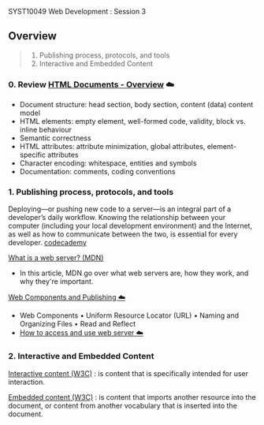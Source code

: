 SYST10049 Web Development
: Session 3

## Overview
> 1. Publishing process, protocols, and tools
> 2. Interactive and Embedded Content

### 0. Review  [HTML Documents - Overview](https://paper.dropbox.com/doc/HTML-Document--Aka52yIhfddtsaZgY~uQFKL5AQ-7lhsulN2OSeUrgvn2tvRb) :cloud:
* Document structure: head section, body section, content (data) content model
* HTML elements: empty element, well-formed code, validity, block vs. inline behaviour
* Semantic correctness
* HTML attributes: attribute minimization, global attributes, element-specific attributes
* Character encoding: whitespace, entities and symbols
* Documentation: comments, coding conventions

### 1. Publishing process, protocols, and tools

Deploying—or pushing new code to a server—is an integral part of a developer’s daily workflow. Knowing the relationship between your computer (including your local development environment) and the Internet, as well as how to communicate between the two, is essential for every developer.  [codecademy](https://www.codecademy.com/learn/deploy-a-website)

[What is a web server? (MDN)](https://developer.mozilla.org/en-US/docs/Learn/Common_questions/What_is_a_web_server) 

 - In this article, MDN go over what web servers are, how they work, and
   why they're important.

[Web Components and Publishing :cloud:](https://paper.dropbox.com/doc/Web-Components-and-Publishing--AkiCiwcqUeBvjkAKO~zeUwkXAQ-p2iP6Z5oycAUYhbnpvwBy)

 - Web Components &bull; Uniform Resource Locator (URL) &bull; Naming and Organizing
   Files &bull; Read and Reflect
 - [How to access and use web server :cloud:](https://paper.dropbox.com/doc/How-to-access-and-use-the-web-server--AklJKErkHM8dMX~i1g7Pzk4YAQ-FEe6sXYPynrCDkHTF7f53)


### 2. Interactive and Embedded Content

[Interactive content (W3C)](https://www.w3.org/TR/html52/dom.html#interactive-content)
: is content that is specifically intended for user interaction.

[Embedded content (W3C)](https://www.w3.org/TR/html52/dom.html#embedded-content)
: is content that imports another resource into the document, or content from another vocabulary that is inserted into the document.
